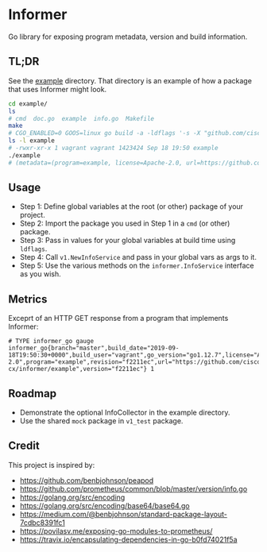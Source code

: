 # Informer
Go library for exposing program metadata, version and build information.

## TL;DR

See the [example](./example) directory. That directory is an example of how a package that uses Informer might look.

```bash
cd example/
ls
# cmd  doc.go  example  info.go  Makefile
make
# CGO_ENABLED=0 GOOS=linux go build -a -ldflags '-s -X "github.com/cisco-cx/informer/example.Program=example" -X "github.com/cisco-cx/informer/example.License=Apache-2.0" -X "github.com/cisco-cx/informer/example.URL=https://github.com/cisco-cx/informer/example" -X "github.com/cisco-cx/informer/example.BuildUser=vagrant" -X "github.com/cisco-cx/informer/example.BuildDate=2019-09-18T19:50:30+0000" -X "github.com/cisco-cx/informer/example.Version=f2211ec" -X "github.com/cisco-cx/informer/example.Revision=f2211ec" -X "github.com/cisco-cx/informer/example.Branch=master"' ./cmd/example
ls -l example
# -rwxr-xr-x 1 vagrant vagrant 1423424 Sep 18 19:50 example
./example
# (metadata=(program=example, license=Apache-2.0, url=https://github.com/cisco-cx/informer/example), versionInfo=(version=f2211ec, branch=master, revision=f2211ec), buildInfo=(go=go1.12.7, user=vagrant, date=2019-09-18T19:50:30+0000))
```

## Usage

* Step 1: Define global variables at the root (or other) package of your project.
* Step 2: Import the package you used in Step 1 in a `cmd` (or other) package.
* Step 3: Pass in values for your global variables at build time using `ldflags`.
* Step 4: Call `v1.NewInfoService` and pass in your global vars as args to it.
* Step 5: Use the various methods on the `informer.InfoService` interface as you wish.

## Metrics

Exceprt of an HTTP GET response from a program that implements Informer:

```
# TYPE informer_go gauge
informer_go{branch="master",build_date="2019-09-18T19:50:30+0000",build_user="vagrant",go_version="go1.12.7",license="Apache-2.0",program="example",revision="f2211ec",url="https://github.com/cisco-cx/informer/example",version="f2211ec"} 1
```

## Roadmap

* Demonstrate the optional InfoCollector in the example directory.
* Use the shared `mock` package in `v1_test` package.

## Credit

This project is inspired by:

- https://github.com/benbjohnson/peapod
- https://github.com/prometheus/common/blob/master/version/info.go
- https://golang.org/src/encoding
- https://golang.org/src/encoding/base64/base64.go
- https://medium.com/@benbjohnson/standard-package-layout-7cdbc8391fc1
- https://povilasv.me/exposing-go-modules-to-prometheus/
- https://travix.io/encapsulating-dependencies-in-go-b0fd74021f5a
